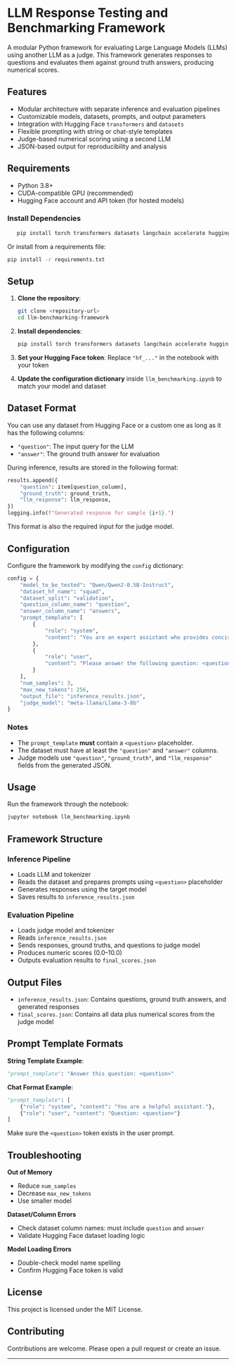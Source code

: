 # LLM Response Testing and Benchmarking Framework

A modular Python framework for evaluating Large Language Models (LLMs) using another LLM as a judge. This framework generates responses to questions and evaluates them against ground truth answers, producing numerical scores.

## Features

* Modular architecture with separate inference and evaluation pipelines
* Customizable models, datasets, prompts, and output parameters
* Integration with Hugging Face `transformers` and `datasets`
* Flexible prompting with string or chat-style templates
* Judge-based numerical scoring using a second LLM
* JSON-based output for reproducibility and analysis

## Requirements

* Python 3.8+
* CUDA-compatible GPU (recommended)
* Hugging Face account and API token (for hosted models)

### Install Dependencies

```bash
   pip install torch transformers datasets langchain accelerate huggingface-hub
```

Or install from a requirements file:

```bash
pip install -r requirements.txt
```

## Setup

1. **Clone the repository**:

   ```bash
   git clone <repository-url>
   cd llm-benchmarking-framework
   ```

2. **Install dependencies**:

   ```bash
   pip install torch transformers datasets langchain accelerate huggingface-hub
   ```

3. **Set your Hugging Face token**:
   Replace `"hf_..."` in the notebook with your token

4. **Update the configuration dictionary** inside `llm_benchmarking.ipynb` to match your model and dataset

## Dataset Format

You can use any dataset from Hugging Face or a custom one as long as it has the following columns:

* `"question"`: The input query for the LLM
* `"answer"`: The ground truth answer for evaluation

During inference, results are stored in the following format:

```python
results.append({
    "question": item[question_column],
    "ground_truth": ground_truth,
    "llm_response": llm_response,
})
logging.info(f"Generated response for sample {i+1}.")
```

This format is also the required input for the judge model.

## Configuration

Configure the framework by modifying the `config` dictionary:

```python
config = {
    "model_to_be_tested": "Qwen/Qwen2-0.5B-Instruct",
    "dataset_hf_name": "squad",
    "dataset_split": "validation",
    "question_column_name": "question",
    "answer_column_name": "answers",
    "prompt_template": [
        {
            "role": "system",
            "content": "You are an expert assistant who provides concise and accurate answers."
        },
        {
            "role": "user",
            "content": "Please answer the following question: <question>"
        }
    ],
    "num_samples": 3,
    "max_new_tokens": 256,
    "output_file": "inference_results.json",
    "judge_model": "meta-llama/Llama-3-8b"
}
```

### Notes

* The `prompt_template` **must** contain a `<question>` placeholder.
* The dataset must have at least the `"question"` and `"answer"` columns.
* Judge models use `"question"`, `"ground_truth"`, and `"llm_response"` fields from the generated JSON.

## Usage

Run the framework through the notebook:

```bash
jupyter notebook llm_benchmarking.ipynb
```

## Framework Structure

### Inference Pipeline

* Loads LLM and tokenizer
* Reads the dataset and prepares prompts using `<question>` placeholder
* Generates responses using the target model
* Saves results to `inference_results.json`

### Evaluation Pipeline

* Loads judge model and tokenizer
* Reads `inference_results.json`
* Sends responses, ground truths, and questions to judge model
* Produces numeric scores (0.0–10.0)
* Outputs evaluation results to `final_scores.json`

## Output Files

* `inference_results.json`: Contains questions, ground truth answers, and generated responses
* `final_scores.json`: Contains all data plus numerical scores from the judge model

## Prompt Template Formats

**String Template Example**:

```python
"prompt_template": "Answer this question: <question>"
```

**Chat Format Example**:

```python
"prompt_template": [
    {"role": "system", "content": "You are a helpful assistant."},
    {"role": "user", "content": "Question: <question>"}
]
```

Make sure the `<question>` token exists in the user prompt.

## Troubleshooting

**Out of Memory**

* Reduce `num_samples`
* Decrease `max_new_tokens`
* Use smaller model

**Dataset/Column Errors**

* Check dataset column names: must include `question` and `answer`
* Validate Hugging Face dataset loading logic

**Model Loading Errors**

* Double-check model name spelling
* Confirm Hugging Face token is valid

## License

This project is licensed under the MIT License.

## Contributing

Contributions are welcome. Please open a pull request or create an issue.

---

